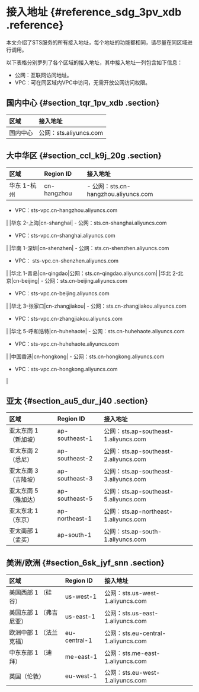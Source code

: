 # 接入地址 {#reference_sdg_3pv_xdb .reference}

本文介绍了STS服务的所有接入地址，每个地址的功能都相同，请尽量在同区域进行调用。

以下表格分别罗列了各个区域的接入地址，其中接入地址一列包含如下信息：

-   公网：互联网访问地址。
-   VPC：可在同区域内VPC中访问，无需开放公网访问权限。

## 国内中心 {#section_tqr_1pv_xdb .section}

|区域|接入地址|
|:-|:---|
|国内中心|公网：sts.aliyuncs.com|

## 大中华区 {#section_ccl_k9j_20g .section}

|区域|Region ID|接入地址|
|:-|:--------|:---|
|华东 1-杭州|cn-hangzhou| -   公网：sts.cn-hangzhou.aliyuncs.com
-   VPC：sts-vpc.cn-hangzhou.aliyuncs.com

 |
|华东 2-上海|cn-shanghai| -   公网：sts.cn-shanghai.aliyuncs.com
-   VPC：sts-vpc.cn-shanghai.aliyuncs.com

 |
|华南 1-深圳|cn-shenzhen| -   公网：sts.cn-shenzhen.aliyuncs.com
-   VPC： sts-vpc.cn-shenzhen.aliyuncs.com

 |
|华北 1-青岛|cn-qingdao|公网：sts.cn-qingdao.aliyuncs.com|
|华北 2-北京|cn-beijing| -   公网：sts.cn-beijing.aliyuncs.com
-   VPC：sts-vpc.cn-beijing.aliyuncs.com

 |
|华北 3-张家口|cn-zhangjiakou| -   公网：sts.cn-zhangjiakou.aliyuncs.com
-   VPC：sts-vpc.cn-zhangjiakou.aliyuncs.com

 |
|华北 5-呼和浩特|cn-huhehaote| -   公网：sts.cn-huhehaote.aliyuncs.com
-   VPC：sts-vpc.cn-huhehaote.aliyuncs.com

 |
|中国香港|cn-hongkong| -   公网：sts.cn-hongkong.aliyuncs.com
-   VPC：sts-vpc.cn-hongkong.aliyuncs.com

 |

## 亚太 {#section_au5_dur_j40 .section}

|区域|Region ID|接入地址|
|:-|:--------|:---|
|亚太东南 1 （新加坡）|ap-southeast-1|公网：sts.ap-southeast-1.aliyuncs.com|
|亚太东南 2 （悉尼）|ap-southeast-2|公网：sts.ap-southeast-2.aliyuncs.com|
|亚太东南 3 （吉隆坡）|ap-southeast-3|公网：sts.ap-southeast-3.aliyuncs.com|
|亚太东南 5 （雅加达）|ap-southeast-5|公网：sts.ap-southeast-5.aliyuncs.com|
|亚太东北 1 （东京）|ap-northeast-1|公网：sts.ap-northeast-1.aliyuncs.com|
|亚太南部 1 （孟买）|ap-south-1|公网：sts.ap-south-1.aliyuncs.com|

## 美洲/欧洲 {#section_6sk_jyf_snn .section}

|区域|Region ID|接入地址|
|:-|:--------|:---|
|美国西部 1 （硅谷）|us-west-1|公网：sts.us-west-1.aliyuncs.com|
|美国东部 1 （弗吉尼亚）|us-east-1|公网：sts.us-east-1.aliyuncs.com|
|欧洲中部 1 （法兰克福）|eu-central-1|公网：sts.eu-central-1.aliyuncs.com|
|中东东部 1 （迪拜）|me-east-1|公网：sts.me-east-1.aliyuncs.com|
|英国（伦敦）|eu-west-1|公网：sts.eu-west-1.aliyuncs.com|

